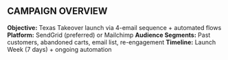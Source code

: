 ## CAMPAIGN OVERVIEW

**Objective:** Texas Takeover launch via 4-email sequence + automated flows
**Platform:** SendGrid (preferred) or Mailchimp
**Audience Segments:** Past customers, abandoned carts, email list, re-engagement
**Timeline:** Launch Week (7 days) + ongoing automation
